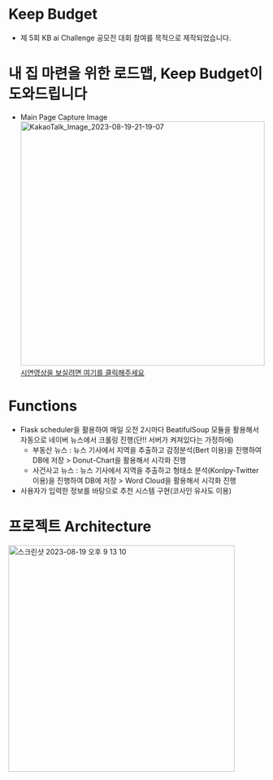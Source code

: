 # Keep Budget
- 제 5회 KB ai Challenge 공모전 대회 참여를 목적으로 제작되었습니다.

# 내 집 마련을 위한 로드맵, Keep Budget이 도와드립니다
- Main Page Capture Image<br>
<img width="480" alt="KakaoTalk_Image_2023-08-19-21-19-07" src="https://github.com/kkh0331/KB-ai/assets/99806443/5e0fa8fa-6123-4d76-b2d1-1e0f923e83bd"><br>
[시연영상을 보실려면 여기를 클릭해주세요](https://youtu.be/DEJtR_HfwHc)


# Functions
- Flask scheduler을 활용하여 매일 오전 2시마다 BeatifulSoup 모듈을 활용해서 자동으로 네이버 뉴스에서 크롤링 진행(단!! 서버가 켜져있다는 가정하에)
  - 부동산 뉴스 : 뉴스 기사에서 지역을 추출하고 감정분석(Bert 이용)을 진행하여 DB에 저장 > Donut-Chart을 활용해서 시각화 진행
  - 사건사고 뉴스 : 뉴스 기사에서 지역을 추출하고 형태소 분석(Konlpy-Twitter 이용)을 진행하여 DB에 저장 > Word Cloud을 활용해서 시각화 진행
- 사용자가 입력한 정보를 바탕으로 추천 시스템 구현(코사인 유사도 이용)

# 프로젝트 Architecture
<img width="445" alt="스크린샷 2023-08-19 오후 9 13 10" src="https://github.com/kkh0331/KB-ai/assets/99806443/faf0a2ee-4ce6-45a4-b49e-c56c561eadb8"><br>
